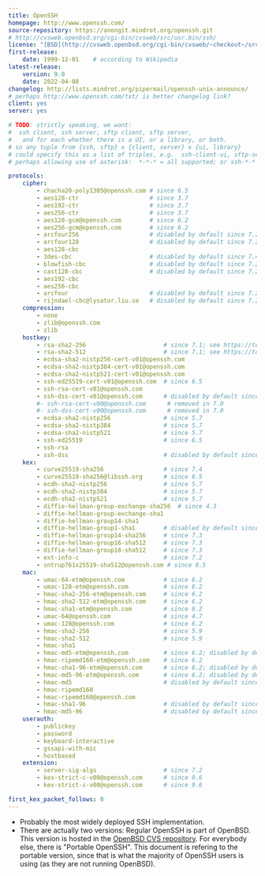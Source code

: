 ```yaml
---
title: OpenSSH
homepage: http://www.openssh.com/
source-repository: https://anongit.mindrot.org/openssh.git
# http://cvsweb.openbsd.org/cgi-bin/cvsweb/src/usr.bin/ssh/
license: "[BSD](http://cvsweb.openbsd.org/cgi-bin/cvsweb/~checkout~/src/usr.bin/ssh/LICENCE)"
first-release:
    date: 1999-12-01    # according to Wikipedia
latest-release:
    version: 9.0
    date: 2022-04-08
changelog: http://lists.mindrot.org/pipermail/openssh-unix-announce/
# perhaps http://www.openssh.com/txt/ is better changelog link?
client: yes
server: yes

# TODO: strictly speaking, we want:
#  ssh client, ssh server, sftp client, sftp server,
#   and for each whether there is a UI, or a library, or both.
# so any tuple from {ssh, sftp} x {client, server} x {ui, library}
# could specify this as a list of triples, e.g.  ssh-client-ui, sftp-server-library
# perhaps allowing use of asterisk:  *-*-* = all supported; or ssh-*-* for all ssh variants supported, etc.

protocols:
    cipher:
        - chacha20-poly1305@openssh.com # since 6.5
        - aes128-ctr                    # since 3.7
        - aes192-ctr                    # since 3.7
        - aes256-ctr                    # since 3.7
        - aes128-gcm@openssh.com        # since 6.2
        - aes256-gcm@openssh.com        # since 6.2
        - arcfour256                    # disabled by default since 7.2
        - arcfour128                    # disabled by default since 7.2
        - aes128-cbc
        - 3des-cbc                      # disabled by default since 7.4
        - blowfish-cbc                  # disabled by default since 7.2
        - cast128-cbc                   # disabled by default since 7.2
        - aes192-cbc
        - aes256-cbc
        - arcfour                       # disabled by default since 7.2
        - rijndael-cbc@lysator.liu.se   # disabled by default since 7.2
    compression:
        - none
        - zlib@openssh.com
        - zlib
    hostkey:
        - rsa-sha2-256                      # since 7.1; see https://tools.ietf.org/html/draft-rsa-dsa-sha2-256-03
        - rsa-sha2-512                      # since 7.1; see https://tools.ietf.org/html/draft-rsa-dsa-sha2-256-03
        - ecdsa-sha2-nistp256-cert-v01@openssh.com
        - ecdsa-sha2-nistp384-cert-v01@openssh.com
        - ecdsa-sha2-nistp521-cert-v01@openssh.com
        - ssh-ed25519-cert-v01@openssh.com  # since 6.5
        - ssh-rsa-cert-v01@openssh.com
        - ssh-dss-cert-v01@openssh.com      # disabled by default since 7.0
        #- ssh-rsa-cert-v00@openssh.com      # removed in 7.0
        #- ssh-dss-cert-v00@openssh.com      # removed in 7.0
        - ecdsa-sha2-nistp256               # since 5.7
        - ecdsa-sha2-nistp384               # since 5.7
        - ecdsa-sha2-nistp521               # since 5.7
        - ssh-ed25519                       # since 6.5
        - ssh-rsa
        - ssh-dss                           # disabled by default since 7.0
    kex:
        - curve25519-sha256                 # since 7.4
        - curve25519-sha256@libssh.org      # since 6.5
        - ecdh-sha2-nistp256                # since 5.7
        - ecdh-sha2-nistp384                # since 5.7
        - ecdh-sha2-nistp521                # since 5.7
        - diffie-hellman-group-exchange-sha256  # since 4.3
        - diffie-hellman-group-exchange-sha1
        - diffie-hellman-group14-sha1
        - diffie-hellman-group1-sha1        # disabled by default since 7.0; susceptible to logjam
        - diffie-hellman-group14-sha256     # since 7.3
        - diffie-hellman-group16-sha512     # since 7.3
        - diffie-hellman-group18-sha512     # since 7.3
        - ext-info-c                        # since 7.2
        - sntrup761x25519-sha512@openssh.com # since 8.5
    mac:
        - umac-64-etm@openssh.com           # since 6.2
        - umac-128-etm@openssh.com          # since 6.2
        - hmac-sha2-256-etm@openssh.com     # since 6.2
        - hmac-sha2-512-etm@openssh.com     # since 6.2
        - hmac-sha1-etm@openssh.com         # since 6.2
        - umac-64@openssh.com               # since 4.7
        - umac-128@openssh.com              # since 6.2
        - hmac-sha2-256                     # since 5.9
        - hmac-sha2-512                     # since 5.9
        - hmac-sha1
        - hmac-md5-etm@openssh.com          # since 6.2; disabled by default since 7.2
        - hmac-ripemd160-etm@openssh.com    # since 6.2
        - hmac-sha1-96-etm@openssh.com      # since 6.2; disabled by default since 7.2
        - hmac-md5-96-etm@openssh.com       # since 6.2; disabled by default since 7.2
        - hmac-md5                          # disabled by default since 7.2
        - hmac-ripemd160
        - hmac-ripemd160@openssh.com
        - hmac-sha1-96                      # disabled by default since 7.2
        - hmac-md5-96                       # disabled by default since 7.2
    userauth:
        - publickey
        - password
        - keyboard-interactive
        - gssapi-with-mic
        - hostbased
    extension:
        - server-sig-algs                   # since 7.2
        - kex-strict-c-v00@openssh.com      # since 9.6
        - kex-strict-s-v00@openssh.com      # since 9.6

first_kex_packet_follows: 0
---
```

* Probably the most widely deployed SSH implementation.
* There are actually two versions: Regular OpenSSH is part of OpenBSD.
  This version is hosted in the [OpenBSD CVS repository](http://cvsweb.openbsd.org/cgi-bin/cvsweb/src/usr.bin/ssh/).
  For everybody else, there is "Portable OpenSSH". This document is
  refering to the portable version, since that is what the majority
  of OpenSSH users is using (as they are not running OpenBSD).
